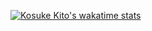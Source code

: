 [![Kosuke Kito's wakatime stats](https://github-readme-stats.vercel.app/api/wakatime?username=kitoko552&layout=compact&theme=prussian)](https://github.com/anuraghazra/github-readme-stats)  
